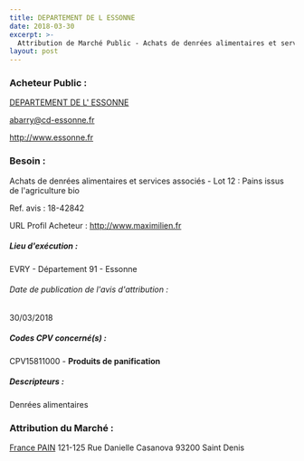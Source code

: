 ```yaml
---
title: DEPARTEMENT DE L ESSONNE
date: 2018-03-30
excerpt: >-
  Attribution de Marché Public - Achats de denrées alimentaires et services associés - lot 12 : pains issus de l'agriculture biologique
layout: post
---
```


### Acheteur Public : 
<a href="/acheteur-137/siren-229102280"> DEPARTEMENT DE L' ESSONNE</a><br/>



abarry@cd-essonne.fr


http://www.essonne.fr
### Besoin :

Achats de denrées alimentaires et services associés - Lot 12 : Pains issus de l'agriculture bio

Ref. avis : 18-42842

URL Profil Acheteur : http://www.maximilien.fr

##### Lieu d'exécution :

EVRY - Département 91 - Essonne

###### Date de publication de l'avis d'attribution : 
30/03/2018

##### Codes CPV concerné(s) :
CPV15811000 - **Produits de panification** <br/>

##### Descripteurs :
Denrées alimentaires <br/>

### Attribution du Marché :
<a href="/entreprise-555/siren-400336558"> France PAIN</a>    121-125 Rue Danielle Casanova 93200 Saint Denis <br/>
